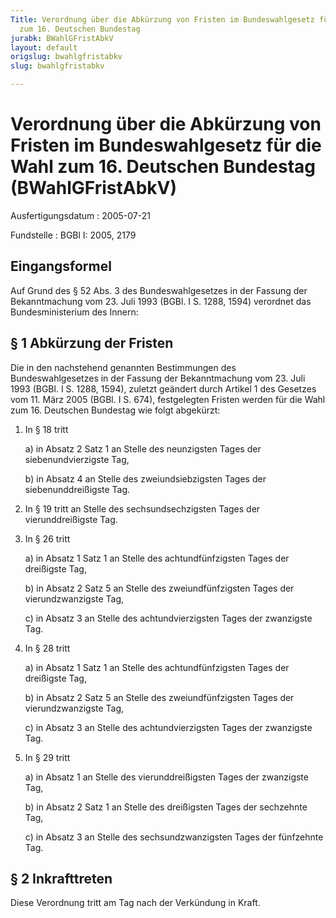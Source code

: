 ```yaml
---
Title: Verordnung über die Abkürzung von Fristen im Bundeswahlgesetz für die Wahl
  zum 16. Deutschen Bundestag
jurabk: BWahlGFristAbkV
layout: default
origslug: bwahlgfristabkv
slug: bwahlgfristabkv

---
```


# Verordnung über die Abkürzung von Fristen im Bundeswahlgesetz für die Wahl zum 16. Deutschen Bundestag (BWahlGFristAbkV)

Ausfertigungsdatum
:   2005-07-21

Fundstelle
:   BGBl I: 2005, 2179



## Eingangsformel

Auf Grund des § 52 Abs. 3 des Bundeswahlgesetzes in der Fassung der
Bekanntmachung vom 23. Juli 1993 (BGBl. I S. 1288, 1594) verordnet das
Bundesministerium des Innern:


## § 1 Abkürzung der Fristen

Die in den nachstehend genannten Bestimmungen des Bundeswahlgesetzes
in der Fassung der Bekanntmachung vom 23. Juli 1993 (BGBl. I S. 1288,
1594), zuletzt geändert durch Artikel 1 des Gesetzes vom 11. März 2005
(BGBl. I S. 674), festgelegten Fristen werden für die Wahl zum 16.
Deutschen Bundestag wie folgt abgekürzt:

1.  In § 18 tritt

    a)  in Absatz 2 Satz 1 an Stelle des neunzigsten Tages der
        siebenundvierzigste Tag,


    b)  in Absatz 4 an Stelle des zweiundsiebzigsten Tages der
        siebenunddreißigste Tag.





2.  In § 19 tritt an Stelle des sechsundsechzigsten Tages der
    vierunddreißigste Tag.


3.  In § 26 tritt

    a)  in Absatz 1 Satz 1 an Stelle des achtundfünfzigsten Tages der
        dreißigste Tag,


    b)  in Absatz 2 Satz 5 an Stelle des zweiundfünfzigsten Tages der
        vierundzwanzigste Tag,


    c)  in Absatz 3 an Stelle des achtundvierzigsten Tages der zwanzigste Tag.





4.  In § 28 tritt

    a)  in Absatz 1 Satz 1 an Stelle des achtundfünfzigsten Tages der
        dreißigste Tag,


    b)  in Absatz 2 Satz 5 an Stelle des zweiundfünfzigsten Tages der
        vierundzwanzigste Tag,


    c)  in Absatz 3 an Stelle des achtundvierzigsten Tages der zwanzigste Tag.





5.  In § 29 tritt

    a)  in Absatz 1 an Stelle des vierunddreißigsten Tages der zwanzigste Tag,


    b)  in Absatz 2 Satz 1 an Stelle des dreißigsten Tages der sechzehnte Tag,


    c)  in Absatz 3 an Stelle des sechsundzwanzigsten Tages der fünfzehnte
        Tag.








## § 2 Inkrafttreten

Diese Verordnung tritt am Tag nach der Verkündung in Kraft.

